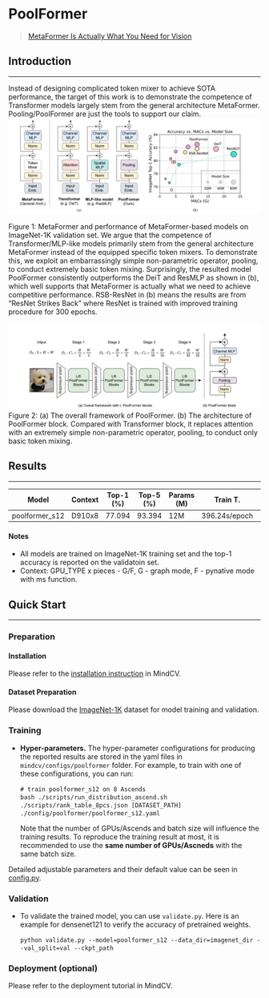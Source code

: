 # PoolFormer
> [MetaFormer Is Actually What You Need for Vision](https://arxiv.org/pdf/2111.11418v3.pdf)

## Introduction
***

Instead of designing complicated token mixer to achieve SOTA performance, the target of this work is to demonstrate the competence of Transformer models largely stem from the general architecture MetaFormer. Pooling/PoolFormer are just the tools to support our claim.
![](metaformer.png)

Figure 1: MetaFormer and performance of MetaFormer-based models on ImageNet-1K validation set. We argue that the competence of Transformer/MLP-like models primarily stem from the general architecture MetaFormer instead of the equipped specific token mixers. To demonstrate this, we exploit an embarrassingly simple non-parametric operator, pooling, to conduct extremely basic token mixing. Surprisingly, the resulted model PoolFormer consistently outperforms the DeiT and ResMLP as shown in (b), which well supports that MetaFormer is actually what we need to achieve competitive performance. RSB-ResNet in (b) means the results are from “ResNet Strikes Back” where ResNet is trained with improved training procedure for 300 epochs.

![](poolformer.png)
Figure 2: (a) The overall framework of PoolFormer. (b) The architecture of PoolFormer block. Compared with Transformer block, it replaces attention with an extremely simple non-parametric operator, pooling, to conduct only basic token mixing.


## Results
***

| Model           | Context   |  Top-1 (%)  | Top-5 (%)  |  Params (M)    | Train T. | Infer T. |  Download | Config | Log |
|-----------------|-----------|-------|-------|------------|-------|--------|---|--------|--------------|
| poolformer_s12 | D910x8 | 77.094     |   93.394   |  12M       | 396.24s/epoch | 19.9ms/step | [model]() | [cfg]() | [log]() |


#### Notes

- All models are trained on ImageNet-1K training set and the top-1 accuracy is reported on the validatoin set.
- Context: GPU_TYPE x pieces - G/F, G - graph mode, F - pynative mode with ms function.  

## Quick Start
***
### Preparation

#### Installation
Please refer to the [installation instruction](https://github.com/mindspore-ecosystem/mindcv#installation) in MindCV.

#### Dataset Preparation
Please download the [ImageNet-1K](https://www.image-net.org/download.php) dataset for model training and validation.

### Training

- **Hyper-parameters.** The hyper-parameter configurations for producing the reported results are stored in the yaml files in `mindcv/configs/poolformer` folder. For example, to train with one of these configurations, you can run:

  ```shell
  # train poolformer_s12 on 8 Ascends
  bash ./scripts/run_distribution_ascend.sh ./scripts/rank_table_8pcs.json [DATASET_PATH] ./config/poolformer/poolformer_s12.yaml
  ```
  
  Note that the number of GPUs/Ascends and batch size will influence the training results. To reproduce the training result at most, it is recommended to use the **same number of GPUs/Ascneds** with the same batch size.


Detailed adjustable parameters and their default value can be seen in [config.py](../../config.py).

### Validation

- To validate the trained model, you can use `validate.py`. Here is an example for densenet121 to verify the accuracy of
  pretrained weights.

  ```shell
  python validate.py --model=poolformer_s12 --data_dir=imagenet_dir --val_split=val --ckpt_path
  ```


### Deployment (optional)

Please refer to the deployment tutorial in MindCV.



